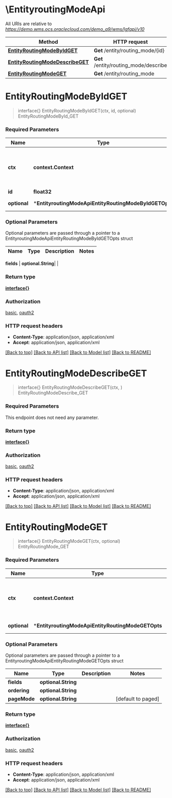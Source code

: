 # \EntityroutingModeApi

All URIs are relative to *https://demo.wms.ocs.oraclecloud.com/demo_a9/wms/lgfapi/v10*

Method | HTTP request | Description
------------- | ------------- | -------------
[**EntityRoutingModeByIdGET**](EntityroutingModeApi.md#EntityRoutingModeByIdGET) | **Get** /entity/routing_mode/{id} | EntityRoutingModeById_GET
[**EntityRoutingModeDescribeGET**](EntityroutingModeApi.md#EntityRoutingModeDescribeGET) | **Get** /entity/routing_mode/describe | EntityRoutingModeDescribe_GET
[**EntityRoutingModeGET**](EntityroutingModeApi.md#EntityRoutingModeGET) | **Get** /entity/routing_mode | EntityRoutingMode_GET


# **EntityRoutingModeByIdGET**
> interface{} EntityRoutingModeByIdGET(ctx, id, optional)
EntityRoutingModeById_GET



### Required Parameters

Name | Type | Description  | Notes
------------- | ------------- | ------------- | -------------
 **ctx** | **context.Context** | context for authentication, logging, cancellation, deadlines, tracing, etc.
  **id** | **float32**|  | 
 **optional** | ***EntityroutingModeApiEntityRoutingModeByIdGETOpts** | optional parameters | nil if no parameters

### Optional Parameters
Optional parameters are passed through a pointer to a EntityroutingModeApiEntityRoutingModeByIdGETOpts struct

Name | Type | Description  | Notes
------------- | ------------- | ------------- | -------------

 **fields** | **optional.String**|  | 

### Return type

[**interface{}**](interface{}.md)

### Authorization

[basic](../README.md#basic), [oauth2](../README.md#oauth2)

### HTTP request headers

 - **Content-Type**: application/json, application/xml
 - **Accept**: application/json, application/xml

[[Back to top]](#) [[Back to API list]](../README.md#documentation-for-api-endpoints) [[Back to Model list]](../README.md#documentation-for-models) [[Back to README]](../README.md)

# **EntityRoutingModeDescribeGET**
> interface{} EntityRoutingModeDescribeGET(ctx, )
EntityRoutingModeDescribe_GET



### Required Parameters
This endpoint does not need any parameter.

### Return type

[**interface{}**](interface{}.md)

### Authorization

[basic](../README.md#basic), [oauth2](../README.md#oauth2)

### HTTP request headers

 - **Content-Type**: application/json, application/xml
 - **Accept**: application/json, application/xml

[[Back to top]](#) [[Back to API list]](../README.md#documentation-for-api-endpoints) [[Back to Model list]](../README.md#documentation-for-models) [[Back to README]](../README.md)

# **EntityRoutingModeGET**
> interface{} EntityRoutingModeGET(ctx, optional)
EntityRoutingMode_GET



### Required Parameters

Name | Type | Description  | Notes
------------- | ------------- | ------------- | -------------
 **ctx** | **context.Context** | context for authentication, logging, cancellation, deadlines, tracing, etc.
 **optional** | ***EntityroutingModeApiEntityRoutingModeGETOpts** | optional parameters | nil if no parameters

### Optional Parameters
Optional parameters are passed through a pointer to a EntityroutingModeApiEntityRoutingModeGETOpts struct

Name | Type | Description  | Notes
------------- | ------------- | ------------- | -------------
 **fields** | **optional.String**|  | 
 **ordering** | **optional.String**|  | 
 **pageMode** | **optional.String**|  | [default to paged]

### Return type

[**interface{}**](interface{}.md)

### Authorization

[basic](../README.md#basic), [oauth2](../README.md#oauth2)

### HTTP request headers

 - **Content-Type**: application/json, application/xml
 - **Accept**: application/json, application/xml

[[Back to top]](#) [[Back to API list]](../README.md#documentation-for-api-endpoints) [[Back to Model list]](../README.md#documentation-for-models) [[Back to README]](../README.md)

